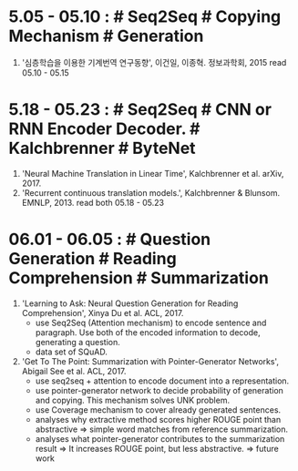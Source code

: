 
5.05 - 05.10 : # Seq2Seq # Copying Mechanism # Generation
============
	
1. '심층학습을 이용한 기계번역 연구동향', 이건일, 이종혁. 정보과학회, 2015
	read 05.10 - 05.15


5.18 - 05.23 : # Seq2Seq # CNN or RNN Encoder Decoder. # Kalchbrenner # ByteNet
============

1. 'Neural Machine Translation in Linear Time', Kalchbrenner et al. arXiv, 2017.
2. 'Recurrent continuous translation models.', Kalchbrenner & Blunsom. EMNLP, 2013.
	read both 05.18 - 05.23 

06.01 - 06.05 : # Question Generation # Reading Comprehension # Summarization
============

1. 'Learning to Ask: Neural Question Generation for Reading Comprehension', Xinya Du et al. ACL, 2017.
	- use Seq2Seq (Attention mechanism) to encode sentence and paragraph. Use both of the encoded information
	  to decode, generating a question.
	- data set of SQuAD. 
2. 'Get To The Point: Summarization with Pointer-Generator Networks', Abigail See et al. ACL, 2017.
	- use seq2seq + attention to encode document into a representation.
	- use pointer-generator network to decide probability of generation and copying. This mechanism solves
	  UNK problem.
	- use Coverage mechanism to cover already generated sentences. 
	- analyses why extractive method scores higher ROUGE point than abstractive 
		=> simple word matches from reference summarization.
	- analyses what pointer-generator contributes to the summarization result
		=> It increases ROUGE point, but less abstractive. 
		=> future work
